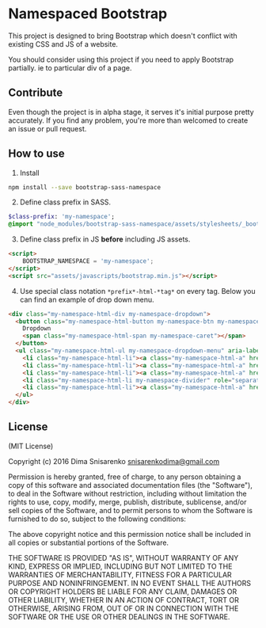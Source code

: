 # Namespaced Bootstrap
This project is designed to bring Bootstrap which doesn't conflict with existing CSS and JS of a website.

You should consider using this project if you need to apply Bootstrap partially. ie to particular div of a page.

## Contribute

Even though the project is in alpha stage, it serves it's initial purpose pretty accurately. If you find any problem, you're more than welcomed to create an issue or pull request.

## How to use

1. Install
```bash
npm install --save bootstrap-sass-namespace
```

2. Define class prefix in SASS.
```sass
$class-prefix: 'my-namespace';
@import "node_modules/bootstrap-sass-namespace/assets/stylesheets/_bootstrap.scss";
```

3. Define class prefix in JS **before** including JS assets.
```html
<script>
    BOOTSTRAP_NAMESPACE = 'my-namespace';
</script>
<script src="assets/javascripts/bootstrap.min.js"></script>
```
4. Use special class notation `*prefix*-html-*tag*` on every tag.
Below you can find an example of drop down menu.
```html
<div class="my-namespace-html-div my-namespace-dropdown">
  <button class="my-namespace-html-button my-namespace-btn my-namespace-btn-default my-namespace-dropdown-toggle" type="button" id="dropdownMenu1" data-toggle="dropdown" aria-haspopup="true" aria-expanded="true">
    Dropdown
    <span class="my-namespace-html-span my-namespace-caret"></span>
  </button>
  <ul class="my-namespace-html-ul my-namespace-dropdown-menu" aria-labelledby="dropdownMenu1">
    <li class="my-namespace-html-li"><a class="my-namespace-html-a" href="#">Action</a></li>
    <li class="my-namespace-html-li"><a class="my-namespace-html-a" href="#">Another action</a></li>
    <li class="my-namespace-html-li"><a class="my-namespace-html-a" href="#">Something else here</a></li>
    <li class="my-namespace-html-li my-namespace-divider" role="separator"></li>
    <li class="my-namespace-html-li"><a class="my-namespace-html-a" href="#">Separated link</a></li>
  </ul>
</div>
```

## License

(MIT License)

Copyright (c) 2016 Dima Snisarenko snisarenkodima@gmail.com

Permission is hereby granted, free of charge, to any person obtaining a copy of this software and associated documentation files (the "Software"), to deal in the Software without restriction, including without limitation the rights to use, copy, modify, merge, publish, distribute, sublicense, and/or sell copies of the Software, and to permit persons to whom the Software is furnished to do so, subject to the following conditions:

The above copyright notice and this permission notice shall be included in all copies or substantial portions of the Software.

THE SOFTWARE IS PROVIDED "AS IS", WITHOUT WARRANTY OF ANY KIND, EXPRESS OR IMPLIED, INCLUDING BUT NOT LIMITED TO THE WARRANTIES OF MERCHANTABILITY, FITNESS FOR A PARTICULAR PURPOSE AND NONINFRINGEMENT. IN NO EVENT SHALL THE AUTHORS OR COPYRIGHT HOLDERS BE LIABLE FOR ANY CLAIM, DAMAGES OR OTHER LIABILITY, WHETHER IN AN ACTION OF CONTRACT, TORT OR OTHERWISE, ARISING FROM, OUT OF OR IN CONNECTION WITH THE SOFTWARE OR THE USE OR OTHER DEALINGS IN THE SOFTWARE.
